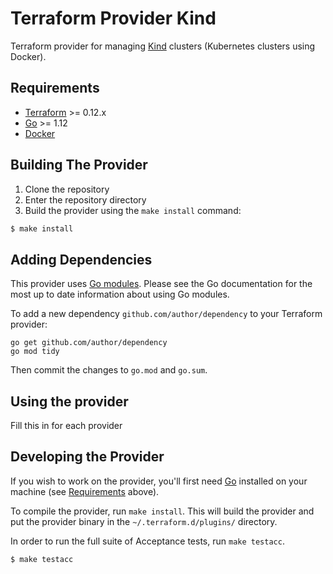 Terraform Provider Kind
=======================

Terraform provider for managing [Kind](https://kind.sigs.k8s.io/) clusters (Kubernetes clusters using Docker).

Requirements
------------

-	[Terraform](https://www.terraform.io/downloads.html) >= 0.12.x
-	[Go](https://golang.org/doc/install) >= 1.12
-   [Docker](https://www.docker.com/)

Building The Provider
---------------------

1. Clone the repository
1. Enter the repository directory
1. Build the provider using the `make install` command: 
```sh
$ make install
```

Adding Dependencies
---------------------

This provider uses [Go modules](https://github.com/golang/go/wiki/Modules).
Please see the Go documentation for the most up to date information about using Go modules.

To add a new dependency `github.com/author/dependency` to your Terraform provider:

```
go get github.com/author/dependency
go mod tidy
```

Then commit the changes to `go.mod` and `go.sum`.


Using the provider
----------------------

Fill this in for each provider

Developing the Provider
---------------------------

If you wish to work on the provider, you'll first need [Go](http://www.golang.org) installed on your machine (see [Requirements](#requirements) above).

To compile the provider, run `make install`. This will build the provider and put the provider binary in the `~/.terraform.d/plugins/` directory.

In order to run the full suite of Acceptance tests, run `make testacc`.

```sh
$ make testacc
```